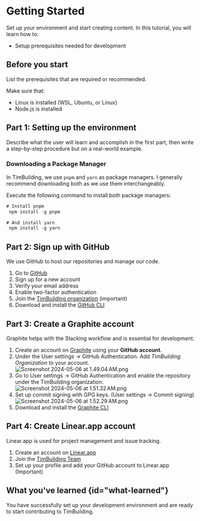 # Getting Started

Set up your environment and start creating content.
In this tutorial, you will learn how to:
* Setup prerequisites needed for development

## Before you start

List the prerequisites that are required or recommended.

Make sure that:
- Linux is installed (WSL, Ubuntu, or Linux)
- Node.js is installed

## Part 1: Setting up the environment

Describe what the user will learn and accomplish in the first part,
then write a step-by-step procedure but on a real-world example.

### Downloading a Package Manager
In TimBuilding, we use `pnpm` and `yarn` as package managers.
I generally recommend downloading both as we use them interchangeably.

Execute the following command to install both package managers:
   
   ```javascript
   # Install pnpm
    npm install -g pnpm
   
   # And install yarn
    npm install -g yarn
   
   ```


## Part 2: Sign up with GitHub

We use GitHub to host our repositories and manage our code.

1. Go to [GitHub](https://github.com)
2. Sign up for a new account
3. Verify your email address
4. Enable two-factor authentication
5. Join the [TimBuilding organization](https://github.com/timbuilding) (important)
6. Download and install the [GitHub CLI](https://cli.github.com)


## Part 3: Create a Graphite account

Graphite helps with the Stacking workflow and is essential for development.

1. Create an account on [Graphite](https://graphite.dev) using your **GitHub account**.
2. Under the User settings -> GitHub Authentication. Add _TimBuilding Organization_ to your account.
![Screenshot 2024-05-06 at 1.49.04 AM.png](Screenshot_2024-05-06_at_1.49.04 AM.png)
3. Go to User settings -> GitHub Authentication and enable the repository under the TimBuilding organization.
![Screenshot 2024-05-06 at 1.51.32 AM.png](Screenshot_2024-05-06_at_1.51.32 AM.png)
4. Set up commit signing with GPG keys. (User settings -> Commit signing)
![Screenshot 2024-05-06 at 1.52.29 AM.png](Screenshot_2024-05-06_at_1.52.29 AM.png)
5. Download and install the [Graphite CLI](https://graphite.dev/cli)


## Part 4: Create Linear.app account

Linear.app is used for project management and issue tracking.

1. Create an account on [Linear.app](https://linear.app)
2. Join the [TimBuilding Team](https://linear.app/timbuilding)
3. Set up your profile and add your GitHub account to Linear.app (Important)


## What you've learned {id="what-learned"}

You have successfully set up your development environment and are ready to start contributing to TimBuilding.

<seealso>
<!--Give some related links to how-to articles-->
</seealso>
